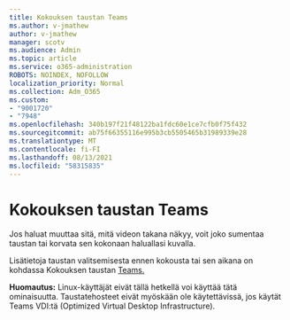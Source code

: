 ```yaml
---
title: Kokouksen taustan Teams
ms.author: v-jmathew
author: v-jmathew
manager: scotv
ms.audience: Admin
ms.topic: article
ms.service: o365-administration
ROBOTS: NOINDEX, NOFOLLOW
localization_priority: Normal
ms.collection: Adm_O365
ms.custom:
- "9001720"
- "7948"
ms.openlocfilehash: 340b197f21f48122ba1fdc60e1ce7cfb0f75f432
ms.sourcegitcommit: ab75f66355116e995b3cb5505465b31989339e28
ms.translationtype: MT
ms.contentlocale: fi-FI
ms.lasthandoff: 08/13/2021
ms.locfileid: "58315835"
---
```

# <a name="change-your-background-for-a-teams-meeting"></a>Kokouksen taustan Teams

Jos haluat muuttaa sitä, mitä videon takana näkyy, voit joko sumentaa taustan tai korvata sen kokonaan haluallasi kuvalla.

Lisätietoja taustan valitsemisesta ennen kokousta tai sen aikana on kohdassa Kokouksen taustan [Teams.](https://support.microsoft.com/office/change-your-background-for-a-teams-meeting-f77a2381-443a-499d-825e-509a140f4780)

**Huomautus:** Linux-käyttäjät eivät tällä hetkellä voi käyttää tätä ominaisuutta. Taustatehosteet eivät myöskään ole käytettävissä, jos käytät Teams VDI:tä (Optimized Virtual Desktop Infrastructure).

